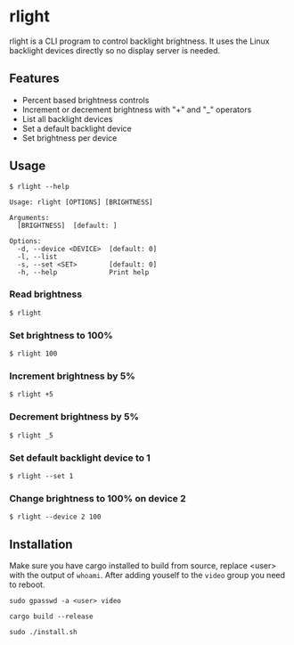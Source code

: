 # rlight

rlight is a CLI program to control backlight brightness. It uses the Linux backlight devices directly so no display server is needed.

## Features
- Percent based brightness controls
- Increment or decrement brightness with "+" and "_" operators
- List all backlight devices
- Set a default backlight device
- Set brightness per device

## Usage
```
$ rlight --help
```

```
Usage: rlight [OPTIONS] [BRIGHTNESS]

Arguments:
  [BRIGHTNESS]  [default: ]

Options:
  -d, --device <DEVICE>  [default: 0]
  -l, --list             
  -s, --set <SET>        [default: 0]
  -h, --help             Print help

```

### Read brightness
```
$ rlight
```

### Set brightness to 100%
```
$ rlight 100
```

### Increment brightness by 5%
```
$ rlight +5
```

### Decrement brightness by 5%
```
$ rlight _5
```

### Set default backlight device to 1
```
$ rlight --set 1
```

### Change brightness to 100% on device 2
```
$ rlight --device 2 100
```

## Installation
Make sure you have cargo installed to build from source, replace \<user> with the output of `whoami`. After adding youself to the `video` group you need to reboot.

```
sudo gpasswd -a <user> video
```

```
cargo build --release
```

```
sudo ./install.sh
```